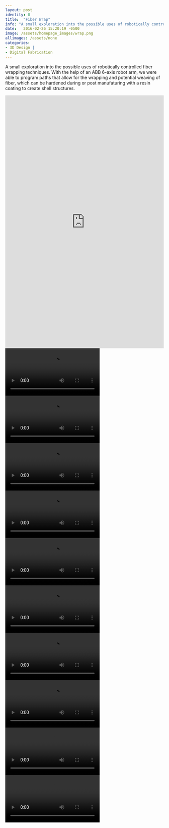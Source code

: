 ```yaml
---
layout: post
identity: 0
title:  "Fiber Wrap"
info: "A small exploration into the possible uses of robotically controlled fiber wrapping techniques"
date:   2016-02-26 15:20:19 -0500
image: /assets/homepage_images/wrap.png
allimages: /assets/none
categories:
- 3D Design |
- Digital Fabrication
---
```

A small exploration into the possible uses of robotically controlled fiber wrapping techniques. With the help of an ABB 6-axis robot arm, we were able to program paths that allow for the wrapping and potential weaving of fiber, which can be hardened during or post manufaturing with a resin coating to create shell structures. 

<iframe src="https://player.vimeo.com/video/119343592#t=14s?autoplay=1&loop=1&autopause=0" width="100%" height="800px" frameborder="0" webkitallowfullscreen mozallowfullscreen allowfullscreen></iframe>


<div>
  <video autoPlay loop>
    <source src="/assets/video/wrap/1.mp4" type="video/mp4"/>
  </video>
</div>

<div>
  <video autoPlay loop>
    <source src="/assets/video/wrap/2.mp4" type="video/mp4"/>
  </video>
</div>

<div>
  <video autoPlay loop>
    <source src="/assets/video/wrap/3.mp4" type="video/mp4"/>
  </video>
</div>

<div>
  <video autoPlay loop>
    <source src="/assets/video/wrap/4.mp4" type="video/mp4"/>
  </video>
</div>

<div>
  <video autoPlay loop>
    <source src="/assets/video/wrap/5.mp4" type="video/mp4"/>
  </video>
</div>

<div>
  <video autoPlay loop>
    <source src="/assets/video/wrap/6.mp4" type="video/mp4"/>
  </video>
</div>

<div>
  <video autoPlay loop>
    <source src="/assets/video/wrap/7.mp4" type="video/mp4"/>
  </video>
</div>

<div>
  <video autoPlay loop>
    <source src="/assets/video/wrap/8.mp4" type="video/mp4"/>
  </video>
</div>

<div>
  <video autoPlay loop>
    <source src="/assets/video/wrap/9.mp4" type="video/mp4"/>
  </video>
</div>

<div>
  <video autoPlay loop>
    <source src="/assets/video/wrap/10.mp4" type="video/mp4"/>
  </video>
</div>




